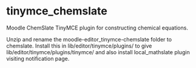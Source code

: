 tinymce_chemslate
=================

Moodle ChemSlate TinyMCE plugin for constructing chemical equations.

Unzip and rename the moodle-editor_tinymce-chemslate folder to chemslate.
Install this in lib/editor/tinymce/plugins/ to give lib/editor/tinymce/plugins/tinymce/ and also install local_mathslate plugin visiting notification page.
